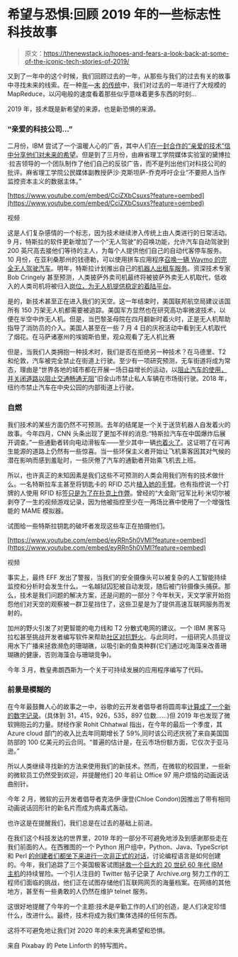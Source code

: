 # 希望与恐惧:回顾 2019 年的一些标志性科技故事

> 原文：<https://thenewstack.io/hopes-and-fears-a-look-back-at-some-of-the-iconic-tech-stories-of-2019/>

又到了一年中的这个时候，我们回顾过去的一年，从那些与我们的过去有关的故事中寻找未来的线索。在一种[年](/humans-vs-algorithms-a-look-back-at-2018/)—[末](/big-question-2016-can-trust-technologies/) [的传统](/the-year-behind-looking-back-at-2015-with-remembrance-of-debian-creator-ian-murdock/)中，我们对过去的一年进行了大规模的 MapReduce，以闪电般的速度看着那些似乎意味着更多东西的时刻…

2019 年，技术既是新希望的来源，也是新恐惧的来源。

### “亲爱的科技公司…”

二月份，IBM 尝试了一个温暖人心的广告，其中人们[在一封合作的“亲爱的技术”信中分享他们对未来的希望](https://slate.com/technology/2019/02/ibm-dear-tech-oscars-ad.html)。但是到了三月份，由麻省理工学院媒体实验室的黛博拉·拉吉领导的一个团队制作了他们自己的反驳广告，而不是列出他们对科技公司的批评。麻省理工学院公民媒体副教授萨沙·克斯坦萨-乔克呼吁企业“不要把人当作监控资本主义的数据主体。”

[https://www.youtube.com/embed/CciZXbCsuxs?feature=oembed](https://www.youtube.com/embed/CciZXbCsuxs?feature=oembed)

视频

这是人们复杂感情的一个标志，因为技术继续渗入传统上由人类进行的日常活动。9 月，特斯拉的软件更新增加了一个“无人驾驶”的召唤功能，允许汽车自动驾驶到 200 英尺高去接他们等待的主人，为每个人提供他们自己的自动代客停车服务。10 月份，在亚利桑那州的钱德勒，可以使用拼车应用程序[召唤一辆 Waymo 的完全无人驾驶汽车](https://techcrunch.com/2019/11/01/hailing-a-driverless-ride-in-a-waymo/)。明年，特斯拉计划推出自己的[机器人出租车服务](https://techcrunch.com/2019/04/22/tesla-plans-to-launch-a-robotaxi-network-in-2020/)。资深技术专家 Bob Cringely 甚至预测，人类披萨外卖司机最终将被披萨外卖无人机取代，低收入的人类司机将被归入[岗位，为无人机提供稳定的着陆平台](https://www.cringely.com/2019/04/04/prediction-5-drones-become-pizza-to-the-neighborhood-pttn/)。

是的，新技术甚至正在进入我们的天空。这一年结束时，美国联邦航空局建议该国所有 150 万架无人机都需要被追踪。美国军方显然也在研究高功率微波技术，以便在半空中炸无人机。但是，当巴黎圣母院在四月翻新时着火时，正是无人机帮助指导了消防员的介入。美国人甚至在一些 7 月 4 日的庆祝活动中看到无人机取代了烟花。在马萨诸塞州的埃姆斯伯里，观众观看了无人机比赛

但是，当我们人类拥抱一种技术时，我们是否在拒绝另一种技术？在马德里、T2 和伦敦，汽车被完全禁止在街道上行驶。至少有一项研究预测，无车街道将成为常态，理由是“世界各地的城市都在开展一场日益增长的运动，以[阻止汽车的使用，并关闭道路以阻止交通畅通无阻](https://www.citylab.com/perspective/2019/12/car-free-streets-plans-sf-market-street-new-york-europe-us/603391)”旧金山市禁止私人车辆在市场街行驶。2018 年，纽约市禁止汽车在中央公园的内部街道上行驶。

### 自燃

我们技术的某些方面仍然不可预测。去年的结尾是一个关于送货机器人自发着火的故事。今年四月，CNN 头条出现了更加不祥的消息:“特斯拉汽车在中国爆炸后展开调查。”一些通勤者转向电动滑板车——至少其中一辆[也着火了](https://www.sfgate.com/bayarea/article/Dropbox-escooter-fire-San-Francisco-Brannan-14308301.php)。这证明了在可再生能源的道路上仍然有一些惊喜。当一些环保主义者开始让飞机乘客因其对气候的潜在影响而感到羞耻时，一些厌倦了汽车的通勤者开始乘飞机去上班。

所以，也许真正的未知因素是我们这些不可预测的人类会用我们所有的技术做什么。一名特斯拉车主甚至将钥匙卡的 RFID 芯片[植入她的手臂](https://www.theverge.com/2019/8/12/20800798/tesla-model-3-rfid-chip-keycard-amiedd-video-watch-body-hacking-body-modification)。也有指控说一个打牌的人使用 RFID 标签[只是为了在扑克上作弊](https://www.cnbc.com/2019/10/05/cheating-allegations-against-poker-player-mike-postle-halt-livestreamed-games.html)。曾经的“大金刚”冠军比利·米切尔被剥夺了一生的视频游戏记录，因为他被指控至少在一两场比赛中使用了一个增强性能的 MAME 模拟器。

试图给一些特斯拉钥匙的破坏者发现这些车正在拍摄他们。

[https://www.youtube.com/embed/eyRRn5h0VMI?feature=oembed](https://www.youtube.com/embed/eyRRn5h0VMI?feature=oembed)

视频

事实上，最终 EFF 发出了警报，当我们的安全摄像头可以被复杂的人工智能持续监控和分析时会发生什么。一名越狱囚犯被自动发现，随后被门铃摄像头捕获。那么，技术是我们问题的解决方案，还是问题的一部分？今年秋天，天文学家开始抱怨他们对天空的观察被一群卫星挡住了，这些卫星是为了提供高速互联网服务而发射的。

加州的野火引发了对更智能的电力线和 T2 分散式电网的建议。一个 IBM 黑客马拉松甚至挑战开发者编写软件来帮助[社区对抗野火](https://www.siliconvalley.com/2019/05/04/silicon-valley-hackathon-coders-target-deadly-california-wildfires/)。与此同时，一组研究人员提议用水下广播来拯救濒危的珊瑚礁，以吸引新的鱼类种群(它们通过吃海藻来改善珊瑚礁的健康，否则海藻会与珊瑚竞争)。

今年 3 月，教皇弗朗西斯为一个关于可持续发展的应用程序编写了代码。

### 前景是模糊的

在今年最鼓舞人心的故事之一中，谷歌的云开发者倡导者将圆周率[计算成了一个新的数字记录](/google-clouds-haruka-iwao-sets-a-new-record-for-calculating-pi/)。(具体到 31，415，926，535，897 位数……)但 2019 年也发现了微软拥抱云的力量。财经作家 Rohit Chhatwal 指出，在今年的最后一个季度，其 Azure cloud 部门的收入比去年同期增长了 59%,同时该公司还庆祝了来自美国国防部的 100 亿美元的云合同。“普遍的估计是，在云市场份额方面，它仅次于亚马逊。”

所以人类继续寻找新的方法来使用我们的新技术。然而，在微软的校园里，一些新的微软员工仍然受到欢迎，并提醒他们 20 年前让 Office 97 用户烦恼的动画说话曲别针。

今年 2 月，微软的云开发者倡导者克洛伊·康登(Chloe Condon)因推出了带有相同动画说话回形针的新名片而成为病毒式轰动。

也许这是在提醒我们，我们总是在过去的基础上前进。

在我们这个科技发达的世界里，2019 年的一部分不可避免地涉及到感谢那些走在我们前面的人。在西雅图的一个 Python 用户组中，Python、Java、TypeScript 和 Perl [的创建者们都坐下来进行一次非正式的对话](https://thenewstack.io/a-conversation-with-the-creators-behind-python-java-typescript-and-perl/)，讨论编程语言是如何创建的。今年，我们追踪了三个英国极客试图[拯救一个巨大的 20 世纪 60 年代 IBM 主机](/the-ongoing-effort-to-rescue-a-1960s-ibm-mainframe/)的持续冒险。一个引人注目的 Twitter 帖子记录了 Archive.org 努力工作的工程师们面临的挑战，他们正在试图存储他们互联网网页的海量档案。在网络的其他地方，甚至有一些勇敢的人仍然在维护 telnet 服务。

这很好地提醒了今年的一个主题:技术是辛勤工作的人们的创造，是人们决定珍惜什么，改进什么。最终，技术将成为我们集体选择的任何东西。

这将不可避免地让我们对 2020 年的未来充满希望和恐惧。

来自 Pixabay 的 Pete Linforth 的特写图片。

<svg xmlns:xlink="http://www.w3.org/1999/xlink" viewBox="0 0 68 31" version="1.1"><title>Group</title> <desc>Created with Sketch.</desc></svg>